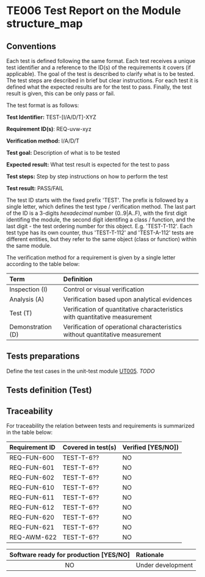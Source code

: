 # TE006 Test Report on the Module structure_map

## Conventions

Each test is defined following the same format. Each test receives a unique test identifier and a reference to the ID(s) of the requirements it covers (if applicable). The goal of the test is described to clarify what is to be tested. The test steps are described in brief but clear instructions. For each test it is defined what the expected results are for the test to pass. Finally, the test result is given, this can be only pass or fail.

The test format is as follows:

**Test Identifier:** TEST-\[I/A/D/T\]-XYZ

**Requirement ID(s)**: REQ-uvw-xyz

**Verification method:** I/A/D/T

**Test goal:** Description of what is to be tested

**Expected result:** What test result is expected for the test to pass

**Test steps:** Step by step instructions on how to perform the test

**Test result:** PASS/FAIL

The test ID starts with the fixed prefix 'TEST'. The prefix is followed by a single letter, which defines the test type / verification method. The last part of the ID is a 3-digits *hexadecimal* number (0..9|A..F), with the first digit identifing the module, the second digit identifing a class / function, and the last digit - the test ordering number for this object. E.g. 'TEST-T-112'. Each test type has its own counter, thus 'TEST-T-112' and 'TEST-A-112' tests are different entities, but they refer to the same object (class or function) within the same module.

The verification method for a requirement is given by a single letter according to the table below:

| **Term**          | **Definition**                                                               |
| :---------------- | :--------------------------------------------------------------------------- |
| Inspection (I)    | Control or visual verification                                               |
| Analysis (A)      | Verification based upon analytical evidences                                 |
| Test (T)          | Verification of quantitative characteristics with quantitative measurement   |
| Demonstration (D) | Verification of operational characteristics without quantitative measurement |

## Tests preparations

Define the test cases in the unit-test module [UT005](../../Tests/UT005_structure_map.py). *TODO*

## Tests definition (Test)

## Traceability

For traceability the relation between tests and requirements is summarized in the table below:

| **Requirement ID** | **Covered in test(s)**                                                             | **Verified \[YES/NO\]**) |
| :----------------- | :--------------------------------------------------------------------------------- | :----------------------- |
| REQ-FUN-600        | TEST-T-6??                                                                         | NO                       |
| REQ-FUN-601        | TEST-T-6??                                                                         | NO                       |
| REQ-FUN-602        | TEST-T-6??                                                                         | NO                       |
| REQ-FUN-610        | TEST-T-6??                                                                         | NO                       |
| REQ-FUN-611        | TEST-T-6??                                                                         | NO                       |
| REQ-FUN-612        | TEST-T-6??                                                                         | NO                       |
| REQ-FUN-620        | TEST-T-6??                                                                         | NO                       |
| REQ-FUN-621        | TEST-T-6??                                                                         | NO                       |
| REQ-AWM-622        | TEST-T-6??                                                                         | NO                       |

| **Software ready for production \[YES/NO\]** | **Rationale**                 |
| :------------------------------------------: | :---------------------------- |
| NO                                           | Under development             |
